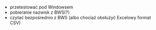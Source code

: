  * przetestować pod Windowsem
 * pobieranie nazwisk z BWS(?)
 * czytać bezpośrednio z BWS (albo chociaż obsłużyć Excelowy format CSV)
